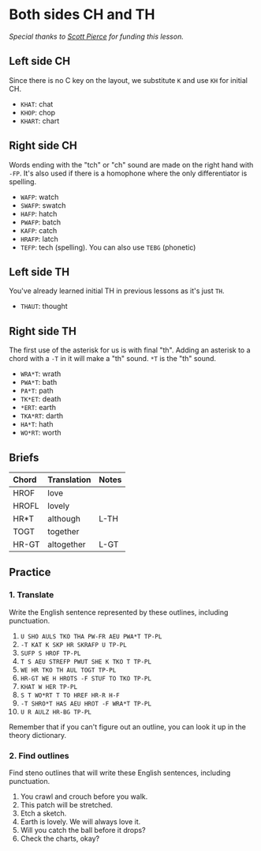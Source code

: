 # Both sides CH and TH

_Special thanks to _[_Scott Pierce_](https://ddrscott.github.io)_ for funding this lesson._

## Left side CH

Since there is no C key on the layout, we substitute `K` and use `KH` for initial CH.

<Steno-Display labels="all" stroke="KH" />

- `KHAT`: chat
- `KHOP`: chop
- `KHART`: chart

## Right side CH

Words ending with the "tch" or "ch" sound are made on the right hand with `-FP`. It's also used if there is a homophone where the only differentiator is spelling.

<Steno-Display labels="all" stroke="-FP" />

- `WAFP`: watch
- `SWAFP`: swatch
- `HAFP`: hatch
- `PWAFP`: batch
- `KAFP`: catch
- `HRAFP`: latch
- `TEFP`: tech \(spelling\). You can also use `TEBG` \(phonetic\)

## Left side TH

You've already learned initial TH in previous lessons as it's just `TH`.

<Steno-Display labels="all" stroke="TH" />

- `THAUT`: thought

## Right side TH

The first use of the asterisk for us is with final "th". Adding an asterisk to a chord with a `-T` in it will make a "th" sound. `*T` is the "th" sound.

<Steno-Display labels="all" stroke="*T" />

- `WRA*T`: wrath
- `PWA*T`: bath
- `PA*T`: path
- `TK*ET`: death
- `*ERT`: earth
- `TKA*RT`: darth
- `HA*T`: hath
- `WO*RT`: worth

## Briefs

| Chord | Translation | Notes |
| :---- | :---------- | :---- |
| HROF  | love        |       |
| HROFL | lovely      |       |
| HR\*T | although    | L-TH  |
| TOGT  | together    |       |
| HR-GT | altogether  | L-GT  |

## Practice

### 1. Translate

Write the English sentence represented by these outlines, including punctuation.

1. `U SHO AULS TKO THA PW-FR AEU PWA*T TP-PL`
2. `-T KAT K SKP HR SKRAFP U TP-PL`
3. `SUFP S HROF TP-PL`
4. `T S AEU STREFP PWUT SHE K TKO T TP-PL`
5. `WE HR TKO TH AUL TOGT TP-PL`
6. `HR-GT WE H HROTS -F STUF TO TKO TP-PL`
7. `KHAT W HER TP-PL`
8. `S T WO*RT T TO HREF HR-R H-F`
9. `-T SHRO*T HAS AEU HROT -F WRA*T TP-PL`
10. `U R AULZ HR-BG TP-PL`

Remember that if you can't figure out an outline, you can look it up in the theory dictionary.

### 2. Find outlines

Find steno outlines that will write these English sentences, including punctuation.

1. You crawl and crouch before you walk.
2. This patch will be stretched.
3. Etch a sketch.
4. Earth is lovely. We will always love it.
5. Will you catch the ball before it drops?
6. Check the charts, okay?
